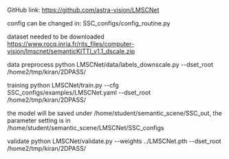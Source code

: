 GitHub link:
https://github.com/astra-vision/LMSCNet

config can be changed in:
SSC_configs/config_routine.py

dataset needed to be downloaded
https://www.rocq.inria.fr/rits_files/computer-vision/lmscnet/semanticKITTI_v1.1_dscale.zip

data preprocess
python LMSCNet/data/labels_downscale.py --dset_root /home2/tmp/kiran/2DPASS/

training
python LMSCNet/train.py --cfg SSC_configs/examples/LMSCNet.yaml --dset_root /home2/tmp/kiran/2DPASS/

the model will be saved under /home/student/semantic_scene/SSC_out, the parameter setting is in /home/student/semantic_scene/LMSCNet/SSC_configs

validate
python LMSCNet/validate.py --weights ../LMSCNet.pth --dset_root /home2/tmp/kiran/2DPASS/
